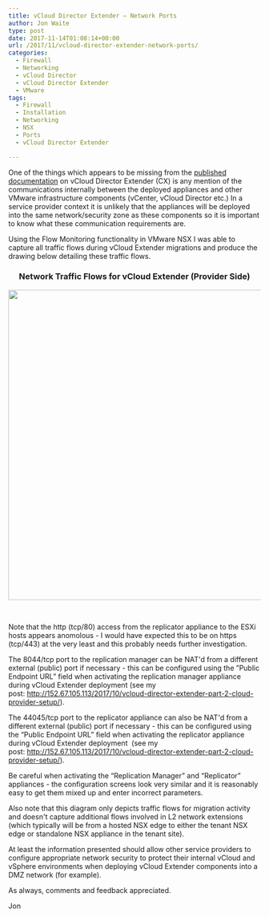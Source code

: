 ```yaml
---
title: vCloud Director Extender – Network Ports
author: Jon Waite
type: post
date: 2017-11-14T01:08:14+00:00
url: /2017/11/vcloud-director-extender-network-ports/
categories:
  - Firewall
  - Networking
  - vCloud Director
  - vCloud Director Extender
  - VMware
tags:
  - Firewall
  - Installation
  - Networking
  - NSX
  - Ports
  - vCloud Director Extender

---
```

One of the things which appears to be missing from the [published documentation][1] on vCloud Director Extender (CX) is any mention of the communications internally between the deployed appliances and other VMware infrastructure components (vCenter, vCloud Director etc.) In a service provider context it is unlikely that the appliances will be deployed into the same network/security zone as these components so it is important to know what these communication requirements are.

Using the Flow Monitoring functionality in VMware NSX I was able to capture all traffic flows during vCloud Extender migrations and produce the drawing below detailing these traffic flows.

<h3 style="text-align: center;">
  <strong>Network Traffic Flows for vCloud Extender (Provider Side)</strong>
</h3>

[<img loading="lazy" decoding="async" class="aligncenter size-full wp-image-395" src="https://kiwicloud.ninja/wp-content/uploads/2017/11/CX-Network-Flows-during-migration-2.png" alt="" width="638" height="619" srcset="https://kiwicloud.ninja/wp-content/uploads/2017/11/CX-Network-Flows-during-migration-2.png 638w, https://kiwicloud.ninja/wp-content/uploads/2017/11/CX-Network-Flows-during-migration-2-300x291.png 300w, https://kiwicloud.ninja/wp-content/uploads/2017/11/CX-Network-Flows-during-migration-2-155x150.png 155w, https://kiwicloud.ninja/wp-content/uploads/2017/11/CX-Network-Flows-during-migration-2-150x146.png 150w" sizes="(max-width: 638px) 100vw, 638px" />][2]

&nbsp;

Note that the http (tcp/80) access from the replicator appliance to the ESXi hosts appears anomolous - I would have expected this to be on https (tcp/443) at the very least and this probably needs further investigation.

The 8044/tcp port to the replication manager can be NAT'd from a different external (public) port if necessary - this can be configured using the &#8221;Public Endpoint URL&#8221; field when activating the replication manager appliance during vCloud Extender deployment (see my post: <http://152.67.105.113/2017/10/vcloud-director-extender-part-2-cloud-provider-setup/>).

The 44045/tcp port to the replicator appliance can also be NAT'd from a different external (public) port if necessary - this can be configured using the &#8220;Public Endpoint URL&#8221; field when activating the replicator appliance during vCloud Extender deployment  (see my post: <http://152.67.105.113/2017/10/vcloud-director-extender-part-2-cloud-provider-setup/>).

Be careful when activating the &#8220;Replication Manager&#8221; and &#8220;Replicator&#8221; appliances - the configuration screens look very similar and it is reasonably easy to get them mixed up and enter incorrect parameters.

Also note that this diagram only depicts traffic flows for migration activity and doesn't capture additional flows involved in L2 network extensions (which typically will be from a hosted NSX edge to either the tenant NSX edge or standalone NSX appliance in the tenant site).

At least the information presented should allow other service providers to configure appropriate network security to protect their internal vCloud and vSphere environments when deploying vCloud Extender components into a DMZ network (for example).

As always, comments and feedback appreciated.

Jon

 [1]: https://docs.vmware.com/en/vCloud-Director-Extender/index.html
 [2]: https://kiwicloud.ninja/wp-content/uploads/2017/11/CX-Network-Flows-during-migration-2.png